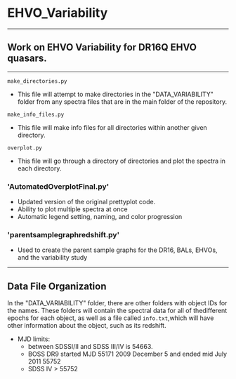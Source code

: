 # EHVO_Variability
------------------------------------------------------------------------------------------------------------------------------------------------------------------------------------------------------
## Work on EHVO Variability for DR16Q EHVO quasars.
------------------------------------------------------------------------------------------------------------------------------------------------------------------------------------------------------
`make_directories.py`
- This file will attempt to make directories in the "DATA_VARIABILITY" folder from any spectra files that are in the main folder of the repository.

`make_info_files.py`
- This file will make info files for all directories within another given directory.

`overplot.py`
- This file will go through a directory of directories and plot the spectra in each directory.

### 'AutomatedOverplotFinal.py'
- Updated version of the original prettyplot code.
- Ability to plot multiple spectra at once
- Automatic legend setting, naming, and color progression

### 'parentsamplegraphredshift.py'
- Used to create the parent sample graphs for the DR16, BALs, EHVOs, and the variability study



------------------------------------------------------------------------------------------------------------------------------------------------------------------------------------------------------
## Data File Organization

In the "DATA_VARIABILITY" folder, there are other folders with object IDs for the names. These folders will contain the spectral data for all of thedifferent epochs for each object, as well as a file called `info.txt`,which will have other information about the object, such as its redshift.

- MJD limits:
    - between SDSSI/II and SDSS III/IV is 54663.
    - BOSS DR9 started MJD 55171 2009 December 5 and ended mid July 2011 55752
    - SDSS IV > 55752

